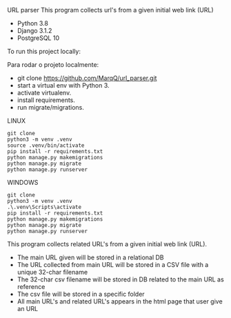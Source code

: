 URL parser
This program collects url's from a given initial web link (URL)

* Python 3.8
* Django 3.1.2
* PostgreSQL 10

To run this project locally:

Para rodar o projeto localmente:

* git clone https://github.com/MarqQ/url_parser.git
* start a virtual env with Python 3.
* activate virtualenv.
* install requirements.
* run migrate/migrations.

LINUX
```
git clone
python3 -m venv .venv
source .venv/bin/activate
pip install -r requirements.txt
python manage.py makemigrations
python manage.py migrate
python manage.py runserver
```

WINDOWS
```
git clone
python3 -m venv .venv
.\.venv\Scripts\activate
pip install -r requirements.txt
python manage.py makemigrations
python manage.py migrate
python manage.py runserver
```

This program collects related URL's from a given initial web link (URL).
- The main URL given will be stored in a relational DB
- The URL collected from main URL will be stored in a CSV file with a unique 32-char filename
- The 32-char csv filename will be stored in DB related to the main URL as reference
- The csv file will be stored in a specific folder
- All main URL's and related URL's appears in the html page that user give an URL


